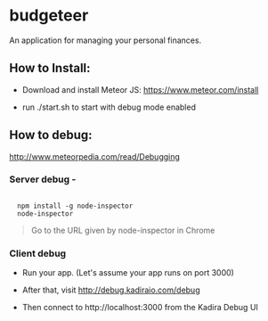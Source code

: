 # budgeteer

An application for managing your personal finances.

## How to Install:

* Download and install Meteor JS: https://www.meteor.com/install

* run ./start.sh to start with debug mode enabled

## How to debug: 

http://www.meteorpedia.com/read/Debugging

### Server debug - 
  
<code>
  npm install -g node-inspector
  node-inspector
</code>
  
  > Go to the URL given by node-inspector in Chrome

### Client debug

* Run your app. (Let's assume your app runs on port 3000)
  
* After that, visit http://debug.kadiraio.com/debug
  
* Then connect to http://localhost:3000 from the Kadira Debug UI





